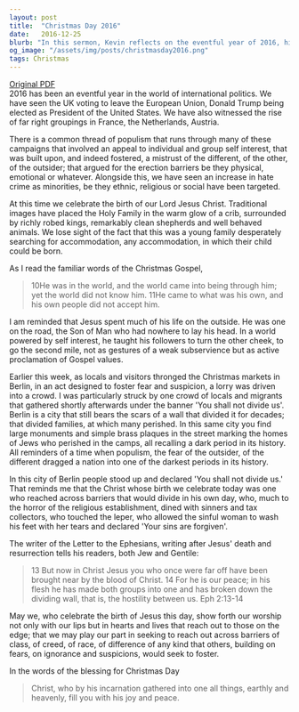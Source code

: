 ```yaml
---
layout: post
title:  "Christmas Day 2016"
date:   2016-12-25
blurb: "In this sermon, Kevin reflects on the eventful year of 2016, highlighting the rise of populism and the increase in hate crimes. He draws parallels between these modern issues and the story of Jesus, who was an outsider in his own world. Kevin emphasizes Jesus' teachings of love and acceptance, urging his listeners to reach out to those on the edge and break down barriers of class, creed, race, and difference."
og_image: "/assets/img/posts/christmasday2016.png"
tags: Christmas
---
```

[Original PDF](/assets/pdf/christmasday2016.pdf)    
2016 has been an eventful year in the world of international politics. We have seen the UK voting to leave the European Union, Donald Trump being elected as President of the United States. We have also witnessed the rise of far right groupings in France, the Netherlands, Austria.

There is a common thread of populism that runs through many of these campaigns that involved an appeal to individual and group self interest, that was built upon, and indeed fostered, a mistrust of the different, of the other, of the outsider; that argued for the erection barriers be they physical, emotional or whatever. Alongside this, we have seen an increase in hate crime as minorities, be they ethnic, religious or social have been targeted.

At this time we celebrate the birth of our Lord Jesus Christ. Traditional images have placed the Holy Family in the warm glow of a crib, surrounded by richly robed kings, remarkably clean shepherds and well behaved animals. We lose sight of the fact that this was a young family desperately searching for accommodation, any accommodation, in which their child could be born.

As I read the familiar words of the Christmas Gospel,

>10He was in the world, and the world came into being through him; yet the world did not know him. 11He came to what was his own, and his own people did not accept him.

I am reminded that Jesus spent much of his life on the outside. He was one on the road, the Son of Man who had nowhere to lay his head. In a world powered by self interest, he taught his followers to turn the other cheek, to go the second mile, not as gestures of a weak subservience but as active proclamation of Gospel values.

Earlier this week, as locals and visitors thronged the Christmas markets in Berlin, in an act designed to foster fear and suspicion, a lorry was driven into a crowd. I was particularly struck by one crowd of locals and migrants that gathered shortly afterwards under the banner 'You shall not divide us'. Berlin is a city that still bears the scars of a wall that divided it for decades; that divided families, at which many perished. In this same city you find large monuments and simple brass plaques in the street marking the homes of Jews who perished in the camps, all recalling a dark period in its history. All reminders of a time when populism, the fear of the outsider, of the different dragged a nation into one of the darkest periods in its history.

In this city of Berlin people stood up and declared 'You shall not divide us.' That reminds me that the Christ whose birth we celebrate today was one who reached across barriers that would divide in his own day, who, much to the horror of the religious establishment, dined with sinners and tax collectors, who touched the leper, who allowed the sinful woman to wash his feet with her tears and declared 'Your sins are forgiven'.

The writer of the Letter to the Ephesians, writing after Jesus' death and resurrection tells his readers, both Jew and Gentile:

>13 But now in Christ Jesus you who once were far off have been brought near by the blood of Christ. 14 For he is our peace; in his flesh he has made both groups into one and has broken down the dividing wall, that is, the hostility between us. Eph 2:13-14

May we, who celebrate the birth of Jesus this day, show forth our worship not only with our lips but in hearts and lives that reach out to those on the edge; that we may play our part in seeking to reach out across barriers of class, of creed, of race, of difference of any kind that others, building on fears, on ignorance and suspicions, would seek to foster.

In the words of the blessing for Christmas Day

>Christ, who by his incarnation gathered into one all things, earthly and heavenly, fill you with his joy and peace.
